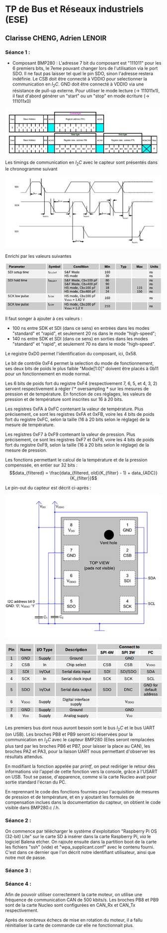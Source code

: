 # TP de Bus et Réseaux industriels (ESE)
## Clarisse CHENG, Adrien LENOIR

### Séance 1 :

* Composant BMP280 :
L'adresse 7 bit du composant est "111011" pour les 6 premiers bits, le 7eme pouvant changer lors de l'utilisation via le port SDO. Il ne faut pas laisser tel quel le pin SDO, sinon l'adresse restera indéfinie. Le CSB doit être connecté à VDDIO pour selectionner la communication en $I_2C$. GND doit être connecté à VDDIO via une résistance de pull-up externe. Pour utiliser le mode lecture (-> 111011x1), il faut d'abord générer un "start" ou un "stop" en mode écriture (-> 111011x0)

![img](Communication_I2C.png)

Les timings de communication en $I_2C$ avec le capteur sont présentés dans le chronogramme suivant

![img](Communication_I2C_diagram.png)

Enrichi par les valeurs suivantes

![img](Communication_I2C_timings.png)

Il faut songer à ajouter à ces valeurs :
* 100 ns entre SDK et SDI (dans ce sens) en entrées dans les modes "standard" et "rapid", et seulement 20 ns dans le mode "high-speed";
* 140 ns entre SDK et SDI (dans ce sens) en sorties dans les modes "standard" et "rapid", et seulement 70 ns dans le mode "high-speed".

Le registre 0xD0 permet l'identification du composant, ici, 0x58.

Le bit de contrôle 0xF4 permet la selection du mode de fonctionnement, ses deux bits de poids le plus faible "Mode[1:0]" doivent être placés à 0b11 pour un fonctionnement en mode normal.

Les 6 bits de poids fort du registre 0xF4 (respectivement 7, 6, 5, et 4, 3, 2) servent respectivement à régler l'* oversampling * sur les mesures de pression et de température. En fonction de ces réglages, les valeurs de pression et de température sont inscrites sur 16 à 20 bits.

Les registres 0xFA à 0xFC contenant la valeur de température. Plus précisement, ce sont les registres 0xFA et 0xFB, voire les 4 bits de poids fort du registre 0xFC, selon la taille (16 à 20 bits selon le réglage) de la mesure de température.

Les registres 0xF7 à 0xF9 contenant la valeur de pression. Plus précisement, ce sont les registres 0xF7 et 0xF8, voire les 4 bits de poids fort du registre 0xF9, selon la taille (16 à 20 bits selon le réglage) de la mesure de pression.

Les fonctions permettant le calcul de la température et de la pression compenssée, en entier sur 32 bits :
$$data_{filtered} = \frac{data_{filtered, old}(K_{filter} - 1) + data_{ADC}}{K_{filter}}$$

Le pin-out du capteur est décrit ci-après :

![img](Communication_I2C_connexion.png)

![img](Communication_I2C_connexion_tab.png)

Les premiers bus dont nous auront besoin sont le bus $I_2C$ et le bus UART (on USB). Les broches PB8 et PB9 seront ici réservées pour la communication en $I_2C$ avec le capteur BMP280 (Elles seront remplacées plus tard par les broches PB6 et PB7, pour laisser la place au CAN), les broches PA2 et PA3, pour la liaison UART nous permettant d'observer les résultats attendus.

En modifiant la fonction appelée par *printf*, on peut rediriger le retour des informations *via* l'appel de cette fonction vers la console, grâce à l'USART on USB. Tout se passe, d'apparence, comme si la carte Nucleo avait pour sortie standard l'écran du PC.

En reprennant le code des fonctions fournies pour l'acquisition de mesures de pression et de température, et en y ajoutant les formules de compensation inclues dans la documentation du capteur, on obtient le code visible dans BMP280.c /.h.

### Séance 2 :

On commence par télécharger le système d'exploitation "Raspberry Pi OS (32-bit) Lite" sur le carte SD à insérer dans la carte Raspberry Pi, *via* le logiciel Balena etcher. On rajoute ensuite dans la partition boot de la carte les fichiers "ssh" (vide) et "wpa_supplicant.conf" avec le contenu fourni. C'est dans ce dernier que l'on décrit notre identifiant utilisateur, ainsi que notre mot de passe.

### Séance 3 :

### Séance 4 :
Afin de pouvoir utiliser correctement la carte moteur, on utilise une fréquence de communication CAN de 500 kbits/s.
Les broches PB8 et PB9 sont de la carte Nucleo sont configurées en CAN_Rx et CAN_Tx respectivement.

Après de nombreux échecs de mise en rotation du moteur, il a fallu réinitialiser la carte de commande car elle ne fonctionnait plus.
